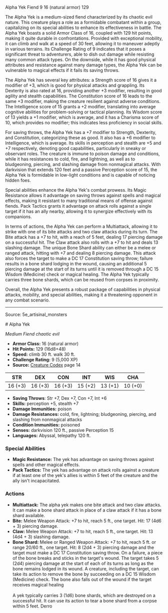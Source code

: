 <MonsterName/>Alpha Yek</MonsterName>
<CreatureType/>Fiend</CreatureType>
<CR/>9</CR>
<AC/>16 (natural armor)</AC>
<HP/>129</HP>
<summary>The Alpha Yek is a medium-sized fiend characterized by its chaotic evil nature. This creature plays a role as a formidable combatant within a group, capitalizing on its special abilities to enhance its effectiveness in battle. The Alpha Yek boasts a solid Armor Class of 16, coupled with 129 hit points, making it quite durable in confrontations. Provided with exceptional mobility, it can climb and walk at a speed of 30 feet, allowing it to maneuver adeptly in various terrains. Its Challenge Rating of 9 indicates that it poses a significant threat to adventurers, able to dish out damage while resisting many common attack types. On the downside, while it has good physical attributes and resistance against many damage types, the Alpha Yek can be vulnerable to magical effects if it fails its saving throws.</summary>

<detail>

The Alpha Yek has several key attributes: a Strength score of 16 gives it a modifier of +3, which is good for physical attacks and grappling. Its Dexterity is also rated at 16, providing another +3 modifier, resulting in good agility and stealth capabilities. The Constitution score of 16 leads to the same +3 modifier, making the creature resilient against adverse conditions. The Intelligence score of 15 grants a +2 modifier, translating into average cognitive abilities for problem-solving or tactical planning. Its Wisdom score of 13 yields a +1 modifier, which is average, and it has a Charisma score of 10, which provides no modifier; this indicates less proficiency in social skills.

For saving throws, the Alpha Yek has a +7 modifier to Strength, Dexterity, and Constitution, categorizing these as good. It also has a +6 modifier to Intelligence, which is average. Its skills in perception and stealth are +5 and +7 respectively, denoting good capabilities, particularly in sneaky or observant roles. The creature is immune to poison damage and conditions, while it has resistances to cold, fire, and lightning, as well as to bludgeoning, piercing, and slashing damage from nonmagical attacks. With darkvision that extends 120 feet and a passive Perception score of 15, the Alpha Yek is formidable in low-light conditions and is capable of noticing hidden foes.

Special abilities enhance the Alpha Yek's combat prowess. Its Magic Resistance allows it advantage on saving throws against spells and magical effects, making it resistant to many traditional means of offense against fiends. Pack Tactics grants it advantage on attack rolls against a single target if it has an ally nearby, allowing it to synergize effectively with its companions.

In terms of actions, the Alpha Yek can perform a Multiattack, allowing it to strike with one of its bite attacks and two claw attacks during its turn. The Bite attack has a +7 to hit, with a reach of 5 feet, dealing 17 piercing damage on a successful hit. The Claw attack also rolls with a +7 to hit and deals 13 slashing damage. The unique Bone Shard ability can either be a melee or ranged attack, hitting with +7 and dealing 8 piercing damage. This attack also forces the target to make a DC 17 Constitution saving throw; failure results in a bone shard lodging in the wound, causing an additional 5 piercing damage at the start of its turns until it is removed through a DC 15 Wisdom (Medicine) check or magical healing. The Alpha Yek typically carries three bone shards, which can be reused from corpses in proximity.

Overall, the Alpha Yek presents a robust package of capabilities in physical attacks, mobility, and special abilities, making it a threatening opponent in any combat scenario.</detail>



---

Source: 5e_artisinal_monsters

<statblock>
# Alpha Yek

*Medium* *Fiend* *chaotic evil*

- **Armor Class:** 16 (natural armor)
- **Hit Points:** 129 (16d8+48)
- **Speed:** climb 30 ft. walk 30 ft.
- **Challenge Rating:** 9 (5,000 XP)
- **Source:** [Creature Codex](https://koboldpress.com/kpstore/product/creature-codex-for-5th-edition-dnd) page 14

| STR | DEX | CON | INT | WIS | CHA |
| --- | --- | --- | --- | --- | --- |
| 16 (+3) | 16 (+3) | 16 (+3) | 15 (+2) | 13 (+1) | 10 (+0) |

- **Saving Throws**: Str +7, Dex +7, Con +7, Int +6
- **Skills:** perception +5, stealth +7
- **Damage Immunities:** poison
- **Damage Resistances:** cold, fire, lightning; bludgeoning, piercing, and slashing from nonmagical attacks
- **Condition Immunities:** poisoned
- **Senses:** darkvision 120 ft., passive Perception 15
- **Languages:** Abyssal, telepathy 120 ft.

### Special Abilities

- **Magic Resistance:** The yek has advantage on saving throws against spells and other magical effects.
- **Pack Tactics:** The yek has advantage on attack rolls against a creature if at least one of the yek's allies is within 5 feet of the creature and the ally isn't incapacitated.

### Actions

- **Multiattack:** The alpha yek makes one bite attack and two claw attacks. It can make a bone shard attack in place of a claw attack if it has a bone shard available.
- **Bite:** Melee Weapon Attack: +7 to hit, reach 5 ft., one target. Hit: 17 (4d6 + 3) piercing damage.
- **Claw:** Melee Weapon Attack: +7 to hit, reach 5 ft., one target. Hit: 13 (4d4 + 3) slashing damage.
- **Bone Shard:** Melee or Ranged Weapon Attack: +7 to hit, reach 5 ft. or range 20/60 ft., one target. Hit: 8 (2d4 + 3) piercing damage and the target must make a DC 17 Constitution saving throw. On a failure, a piece of the bone breaks and sticks in the target's wound. The target takes 5 (2d4) piercing damage at the start of each of its turns as long as the bone remains lodged in its wound. A creature, including the target, can take its action to remove the bone by succeeding on a DC 15 Wisdom (Medicine) check. The bone also falls out of the wound if the target receives magical healing <br><br>A yek typically carries 3 (1d6) bone shards, which are destroyed on a successful hit. It can use its action to tear a bone shard from a corpse within 5 feet. Derro


</statblock>


